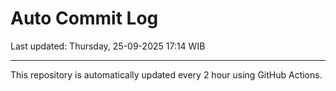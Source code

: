 # Auto Commit Log

Last updated: Thursday, 25-09-2025 17:14 WIB

---

This repository is automatically updated every 2 hour using GitHub Actions.
